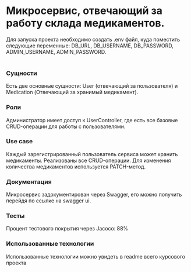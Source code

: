 # Микросервис, отвечающий за работу склада медикаментов. 
Для запуска проекта необходимо создать .env файл, куда поместить следующие переменные: DB_URL, DB_USERNAME, DB_PASSWORD, ADMIN_USERNAME, ADMIN_PASSWORD.<br><br>
### Сущности 
Есть две основные сущности: User (отвечающий за пользователя) и Medication (Отвечающий за хранимый медикамент).
### Роли
Администратор имеет доступ к UserController, где есть все базовые CRUD-операции для работы с пользователями. 
### Use case
Каждый зарегистрированный пользователь сервиса может хранить медикаменты. Реализованы все CRUD-операции. 
Для изменения количества медикаментов используется PATCH-метод.
### Документация
Микросервис задокументирован через Swagger, его можно получить перейдя по ссылке на swagger ui.
### Тесты
Процент тестового покрытия через Jacoco: 88%
### Использованные технологии
Использованные технологии можно увидеть в readme всего курсового проекта
